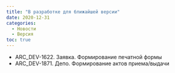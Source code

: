 ```yaml
---
title: "В разработке для ближайшей версии"
date: 2020-12-31
categories:
  - Новости
  - Версия
toc: true  
---
```


- ARC_DEV-1622. Заявка. Формирование печатной формы
- ARC_DEV-1871. Депо. Формирование актов приема/выдачи
